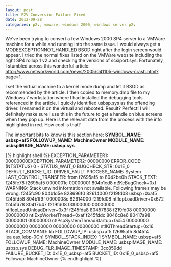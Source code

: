 ```yaml
---
layout: post
title: P2V Conversion Failure Fixed
date: 2012-09-28
categories: p2v, vmware, windows 2000, windows server p2v
---
```


We’ve been trying to convert a few Windows 2000 SP4 server to a VMWare machine for a while and running into the same issue.  I would always get a MODEEXCEPTIONNOT_HANDLED BSOD right after the login screen would appear.  I tried the normal fixes listed on the VMWare website including the right SP4 rollup 1 v2 and checking the versions of scsiport.sys.  Fortunately, I stumbled across this wonderful article: <http://www.networkworld.com/news/2005/041105-windows-crash.html?page=1>.

I set the virtual machine to a kernel mode dump and let it BSOD as recommended by the article.  I then copied to memory.dmp file to my Windows 7 workstation where I had installed the debugging tools referenced in the article.  I quickly identified usbsp.sys as the offending driver.  I renamed it on the virtual and rebooted.  Result?  Perfect!  I will definitely make sure I use this in the future to get a handle on blue screens when they pop up. Here is the relevant data from the process with the info highlighted in red.   How cool is that?

The important bits to know is this section here: **SYMBOL_NAME:  usbsp+af5 FOLLOWUP_NAME:  MachineOwner MODULE_NAME: usbspIMAGE_NAME:  usbsp.sys**

{% highlight shell %}
EXCEPTION_PARAMETER1:  00000000EXCEPTION_PARAMETER2:  00000000 ERROR_CODE: (NTSTATUS) 0 - STATUS_WAIT_0 BUGCHECK_STR:  0x1E_0
DEFAULT_BUCKET_ID:  DRIVER_FAULT PROCESS_NAME:  System LAST_CONTROL_TRANSFER:  from f2695af5 to 8042be0b STACK_TEXT: f245fc78
f2695af5 0000001e 00000001 804b1cd8 nt!KeBugCheck+0xf WARNING: Stack unwind information not available. Following frames may be
wrong. f245fc90 804b1d5e 828696f0 82614000 f219fd08 usbsp+0xaf5 f245fd58 804b1f9f 0000008c 82614000 f219fd08
nt!IopLoadDriver+0x672 f245fd78 80417b47 f219fd08 00000000 00000000 nt!IopLoadUnloadDriver+0x3f f245fda8 80457838 f219fd08
00000000 00000000 nt!ExpWorkerThread+0xaf f245fddc 8046c8e6 80417a98 00000001 00000000 nt!PspSystemThreadStartup+0x54 00000000
00000000 00000000 00000000 00000000 nt!KiThreadStartup+0x16 STACK_COMMAND:  kb FOLLOWUP_IP: usbsp+af5 f2695af5 8d45f4         
lea     eax,[ebp-0Ch] SYMBOL_STACK_INDEX:  1 SYMBOL_NAME:  usbsp+af5 FOLLOWUP_NAME:  MachineOwner MODULE_NAME:
usbspIMAGE_NAME:  usbsp.sys DEBUG_FLR_IMAGE_TIMESTAMP:  3cc859dd FAILURE_BUCKET_ID:  0x1E_0_usbsp+af5 BUCKET_ID:
0x1E_0_usbsp+af5 Followup: MachineOwner
{% endhighlight %}
